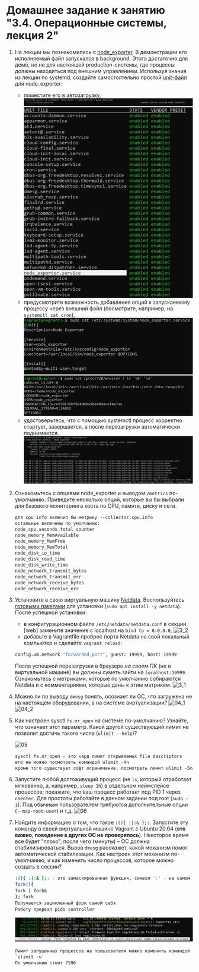 # Домашнее задание к занятию "3.4. Операционные системы, лекция 2"

1. На лекции мы познакомились с [node_exporter](https://github.com/prometheus/node_exporter/releases). В демонстрации его исполняемый файл запускался в background. Этого достаточно для демо, но не для настоящей production-системы, где процессы должны находиться под внешним управлением. Используя знания из лекции по systemd, создайте самостоятельно простой [unit-файл](https://www.freedesktop.org/software/systemd/man/systemd.service.html) для node_exporter:

    * поместите его в автозагрузку,
    ![01_1](https://github.com/NotClove/netology.devops/blob/master/03-sysadmin-04-os/pics/01_1.jpg?raw=true)
    ![01_4](https://github.com/NotClove/netology.devops/blob/master/03-sysadmin-04-os/pics/01_4.jpg?raw=true)
    * предусмотрите возможность добавления опций к запускаемому процессу через внешний файл (посмотрите, например, на `systemctl cat cron`),
    ![01_2](https://github.com/NotClove/netology.devops/blob/master/03-sysadmin-04-os/pics/01_2.jpg?raw=true)
    ![01_3](https://github.com/NotClove/netology.devops/blob/master/03-sysadmin-04-os/pics/01_3.jpg?raw=true)
    * удостоверьтесь, что с помощью systemctl процесс корректно стартует, завершается, а после перезагрузки автоматически поднимается.
    ![01_22](https://github.com/NotClove/netology.devops/blob/master/03-sysadmin-04-os/pics/01_22.jpg?raw=true)

2. Ознакомьтесь с опциями node_exporter и выводом `/metrics` по-умолчанию. Приведите несколько опций, которые вы бы выбрали для базового мониторинга хоста по CPU, памяти, диску и сети.
    ```
   для cpu info включил бы метрику --collector.cpu.info
   остальные включены по умолчанию:
   node_cpu_seconds_total counter
   node_memory_MemAvailable
   node_memory_MemFree
   node_memory_MemTotal
   node_disk_io_time
   node_disk_read_time
   node_disk_write_time
   node_network_transmit_bytes
   node_network_transmit_err
   node_network_receive_bytes
   node_network_receive_err
   ```
3. Установите в свою виртуальную машину [Netdata](https://github.com/netdata/netdata). Воспользуйтесь [готовыми пакетами](https://packagecloud.io/netdata/netdata/install) для установки (`sudo apt install -y netdata`). После успешной установки:
    * в конфигурационном файле `/etc/netdata/netdata.conf` в секции [web] замените значение с localhost на `bind to = 0.0.0.0`,
    ![3_2](https://github.com/NotClove/netology.devops/blob/master/03-sysadmin-04-os/pics/3_2.jpg?raw=true)
    * добавьте в Vagrantfile проброс порта Netdata на свой локальный компьютер и сделайте `vagrant reload`:

    ```bash
    config.vm.network "forwarded_port", guest: 19999, host: 19999
    ```

    После успешной перезагрузки в браузере *на своем ПК* (не в виртуальной машине) вы должны суметь зайти на `localhost:19999`. Ознакомьтесь с метриками, которые по умолчанию собираются Netdata и с комментариями, которые даны к этим метрикам.
    ![3_1](https://github.com/NotClove/netology.devops/blob/master/03-sysadmin-04-os/pics/3_1.jpg?raw=true)

4. Можно ли по выводу `dmesg` понять, осознает ли ОС, что загружена не на настоящем оборудовании, а на системе виртуализации?
   ![04_1](https://github.com/NotClove/netology.devops/blob/master/03-sysadmin-04-os/pics/4_1.jpg?raw=true)
   ![04_2](https://github.com/NotClove/netology.devops/blob/master/03-sysadmin-04-os/pics/4_2.jpg?raw=true)
5. Как настроен sysctl `fs.nr_open` на системе по-умолчанию? Узнайте, что означает этот параметр. Какой другой существующий лимит не позволит достичь такого числа (`ulimit --help`)?

    ![05](https://github.com/NotClove/netology.devops/blob/master/03-sysadmin-04-os/pics/05.jpg?raw=true)
    ```
    sysctl fs.nr_open - это хард лимит открываемых file descriptors
    его же можно посмотреть командой ulimit -Hn
    кроме того существует софт ограничение, посмотреть лимит ulimit -Sn
    ```


6. Запустите любой долгоживущий процесс (не `ls`, который отработает мгновенно, а, например, `sleep 1h`) в отдельном неймспейсе процессов; покажите, что ваш процесс работает под PID 1 через `nsenter`. Для простоты работайте в данном задании под root (`sudo -i`). Под обычным пользователем требуются дополнительные опции (`--map-root-user`) и т.д.
   ![06](https://github.com/NotClove/netology.devops/blob/master/03-sysadmin-04-os/pics/06.jpg?raw=true)
7. Найдите информацию о том, что такое `:(){ :|:& };:`. Запустите эту команду в своей виртуальной машине Vagrant с Ubuntu 20.04 (**это важно, поведение в других ОС не проверялось**). Некоторое время все будет "плохо", после чего (минуты) – ОС должна стабилизироваться. Вызов `dmesg` расскажет, какой механизм помог автоматической стабилизации. Как настроен этот механизм по-умолчанию, и как изменить число процессов, которое можно создать в сессии?
    ```bash
   :(){ :|:& };: - это замаскированная функция, символ ':' - на самом деле название функции, для простоты понимания, можно разделить на несколько строк изменив название функции:
   fork(){
   fork | fork& 
   }; fork
   Получается зацикленный форк самой себя
   Работу прервал pids controller
   ```
   ![07](https://github.com/NotClove/netology.devops/blob/master/03-sysadmin-04-os/pics/7.jpg?raw=true)
    ```
   Лимит запущенных процессов на пользователя можно изменить командой `ulimit -u`
   По умолчанию стоит 7596
   ```
 
